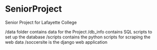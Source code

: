 # SeniorProject
Senior Project for Lafayette College

/data folder contains data for the Project
/db_info contains SQL scripts to set up the database
/scripts contains the python scripts for scraping the web data
/soccersite is the django web application
